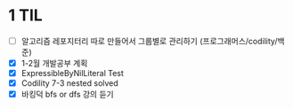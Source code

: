 # 1 TIL

- [ ] 알고리즘 레포지터리 따로 만들어서 그룹별로 관리하기 (프로그래머스/codility/백준)
- [x] 1-2월 개발공부 계획 
- [x] ExpressibleByNilLiteral Test
- [x] Codility 7-3 nested solved
- [x] 바킹덕 bfs or dfs 강의 듣기
